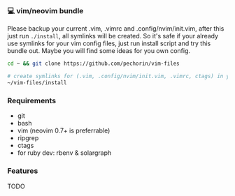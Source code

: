 ### 💻 vim/neovim bundle

Please backup your current .vim, .vimrc and .config/nvim/init.vim, after this just run `./install`, all symlinks will be created. So it's safe if your already use symlinks for your vim config files, just run install script and try this bundle out. Maybe you will find some ideas for you own config.

```bash
cd ~ && git clone https://github.com/pechorin/vim-files

# create symlinks for (.vim, .config/nvim/init.vim, .vimrc, ctags) in your home directory
~/vim-files/install
```

### Requirements

- git
- bash
- vim (neovim 0.7+ is preferrable)
- ripgrep
- ctags
- for ruby dev: rbenv & solargraph

### Features

TODO
